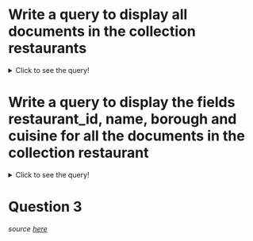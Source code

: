 # Write a query to display all documents in the collection restaurants
<details>
  <summary>Click to see the query!</summary>
  
  `db.restaurants.find();`
</details>

# Write a query to display the fields restaurant_id, name, borough and cuisine for all the documents in the collection restaurant
<details>
  <summary>Click to see the query!</summary>
  
  `db.restaurants.find();`
</details>

# Question 3

*source [here](https://www.w3resource.com/mongodb-exercises)*
